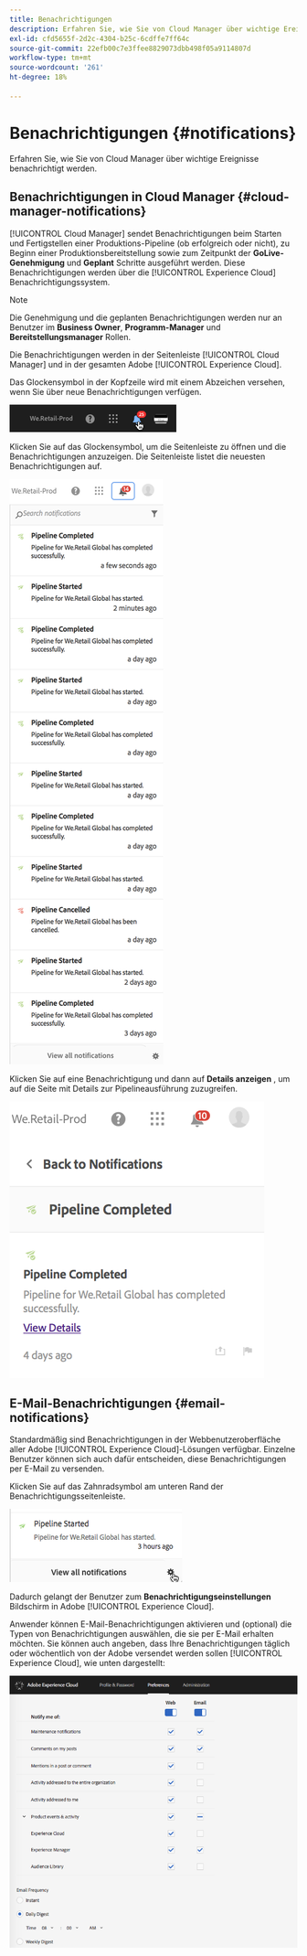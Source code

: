 ```yaml
---
title: Benachrichtigungen
description: Erfahren Sie, wie Sie von Cloud Manager über wichtige Ereignisse benachrichtigt werden.
exl-id: cfd5655f-2d2c-4304-b25c-6cdffe7ff64c
source-git-commit: 22efb00c7e3ffee8829073dbb498f05a9114807d
workflow-type: tm+mt
source-wordcount: '261'
ht-degree: 18%

---
```



# Benachrichtigungen {#notifications}

Erfahren Sie, wie Sie von Cloud Manager über wichtige Ereignisse benachrichtigt werden.

## Benachrichtigungen in Cloud Manager {#cloud-manager-notifications}

[!UICONTROL Cloud Manager] sendet Benachrichtigungen beim Starten und Fertigstellen einer Produktions-Pipeline (ob erfolgreich oder nicht), zu Beginn einer Produktionsbereitstellung sowie zum Zeitpunkt der **GoLive-Genehmigung** und **Geplant** Schritte ausgeführt werden. Diese Benachrichtigungen werden über die [!UICONTROL Experience Cloud] Benachrichtigungssystem.

>[!NOTE]
>
>Die Genehmigung und die geplanten Benachrichtigungen werden nur an Benutzer im **Business Owner**, **Programm-Manager** und **Bereitstellungsmanager** Rollen.

Die Benachrichtigungen werden in der Seitenleiste [!UICONTROL Cloud Manager] und in der gesamten Adobe [!UICONTROL Experience Cloud].

Das Glockensymbol in der Kopfzeile wird mit einem Abzeichen versehen, wenn Sie über neue Benachrichtigungen verfügen.

![Benachrichtigungssymbol](/help/assets/image2018-7-12_11-52-40.png)

Klicken Sie auf das Glockensymbol, um die Seitenleiste zu öffnen und die Benachrichtigungen anzuzeigen. Die Seitenleiste listet die neuesten Benachrichtigungen auf.

![Benachrichtigungsseitenleiste](/help/assets/screen_shot_2018-07-20at91406pm.png)

Klicken Sie auf eine Benachrichtigung und dann auf **Details anzeigen** , um auf die Seite mit Details zur Pipelineausführung zuzugreifen.

![Details anzeigen](/help/assets/screen_shot_2018-08-14at43503pm.png)

## E-Mail-Benachrichtigungen {#email-notifications}

Standardmäßig sind Benachrichtigungen in der Webbenutzeroberfläche aller Adobe [!UICONTROL Experience Cloud]-Lösungen verfügbar. Einzelne Benutzer können sich auch dafür entscheiden, diese Benachrichtigungen per E-Mail zu versenden.

Klicken Sie auf das Zahnradsymbol am unteren Rand der Benachrichtigungsseitenleiste.

![Symbol für Benachrichtigungseinstellungen](/help/assets/image2018-7-12_12-8-19.png)

Dadurch gelangt der Benutzer zum **Benachrichtigungseinstellungen** Bildschirm in Adobe [!UICONTROL Experience Cloud].

Anwender können E-Mail-Benachrichtigungen aktivieren und (optional) die Typen von Benachrichtigungen auswählen, die sie per E-Mail erhalten möchten. Sie können auch angeben, dass Ihre Benachrichtigungen täglich oder wöchentlich von der Adobe versendet werden sollen [!UICONTROL Experience Cloud], wie unten dargestellt:

![Benachrichtigungseinstellungen](/help/assets/image2018-7-12_12-10-51.png)
